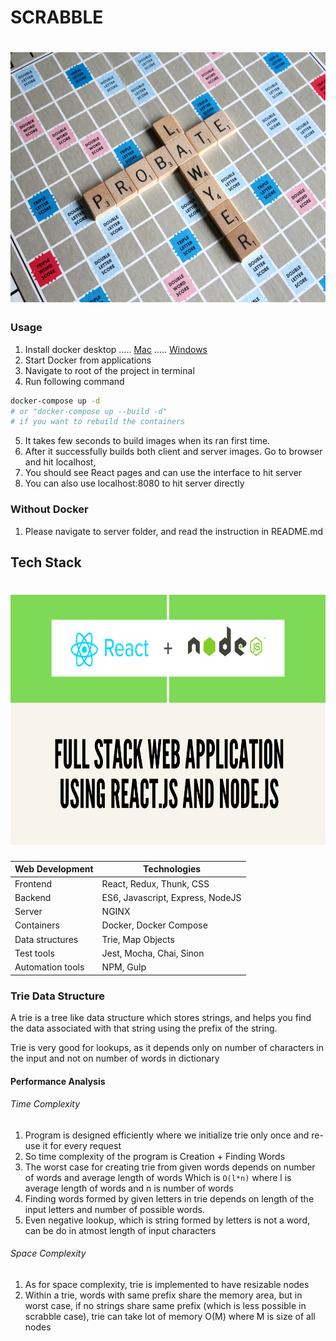 # SCRABBLE

<h1><img src="public/scrabble.png" width="600" height="400" ></h1>

### Usage

1. Install docker desktop
..... [Mac](https://docs.docker.com/docker-for-mac/install/)
   ..... [Windows](https://docs.docker.com/docker-for-windows/install/)
2. Start Docker from applications
3. Navigate to root of the project in terminal
4. Run following command
```Bash
docker-compose up -d
# or "docker-compose up --build -d"
# if you want to rebuild the containers
```
5. It takes few seconds to build images when its ran first time.
6. After it successfully builds both client and server images. Go to browser and hit localhost,
7. You should see React pages and can use the interface to hit server
8. You can also use localhost:8080 to hit server directly

### Without Docker
1. Please navigate to server folder, and read the instruction in README.md


## Tech Stack

<h1><img src="public/fullstack.png" width="600" height="400" ></h1>

| Web Development       | Technologies     |
| ------------- | ---------- |
|  Frontend | React, Redux, Thunk, CSS   |
| Backend   | ES6, Javascript, Express, NodeJS |
| Server  | NGINX|
| Containers   | Docker, Docker Compose |
| Data structures   | Trie, Map Objects |
| Test tools   | Jest, Mocha, Chai, Sinon |
| Automation  tools   | NPM, Gulp |


### Trie Data Structure

A trie is a tree like data structure which stores strings, and helps you find the data associated with that string using the prefix of the string.

Trie is very good for lookups, as it depends only on number of characters in the input and not on number of words in dictionary

#### Performance Analysis

###### Time Complexity

1. Program is designed efficiently where we initialize trie only once and re-use it for every request
2. So time complexity of the program is Creation + Finding Words
3. The worst case for creating trie from given words depends on number of words and average length of words
Which is `O(l*n)` where l is average length of words and n is number of words
4. Finding words formed by given letters in trie depends on length of the input letters and number of possible words.
5. Even negative lookup, which is string formed by letters is not a word, can be do in atmost length of input characters

###### Space Complexity

1. As for space complexity, trie is implemented to have resizable nodes
2. Within a trie, words with same prefix share the memory area, but in worst case, if no strings share same prefix (which is less possible in scrabble case), trie can take lot of memory O(M) where M is size of all nodes


